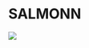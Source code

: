 # SALMONN

<div style='display:flex; gap: 0.25rem; '>
<a href='https://e7c10c99c5ae3b6244.gradio.live'><img src='https://img.shields.io/badge/gradio-Demo-blue'></a>
</div>
